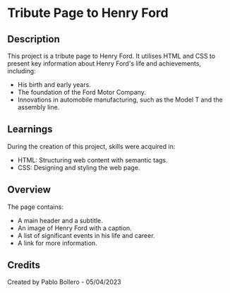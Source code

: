 # Tribute Page to Henry Ford

## Description
This project is a tribute page to Henry Ford. It utilises HTML and CSS to present key information about Henry Ford's life and achievements, including:

- His birth and early years.
- The foundation of the Ford Motor Company.
- Innovations in automobile manufacturing, such as the Model T and the assembly line.

## Learnings
During the creation of this project, skills were acquired in:

- HTML: Structuring web content with semantic tags.
- CSS: Designing and styling the web page.

## Overview
The page contains:

- A main header and a subtitle.
- An image of Henry Ford with a caption.
- A list of significant events in his life and career.
- A link for more information.

## Credits
Created by Pablo Bollero - 05/04/2023
